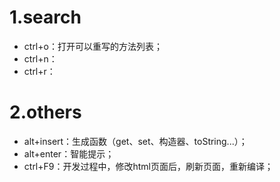 # 1.search
- ctrl+o：打开可以重写的方法列表；
- ctrl+n：
- ctrl+r：


# 2.others
- alt+insert：生成函数（get、set、构造器、toString...）；
- alt+enter：智能提示；
- ctrl+F9：开发过程中，修改html页面后，刷新页面，重新编译；
